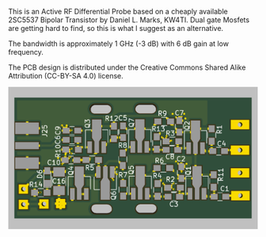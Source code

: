 This is an Active RF Differential Probe based on a cheaply available 2SC5537 Bipolar Transistor by Daniel L. Marks, KW4TI.  Dual gate Mosfets are getting hard to find, so this is what I suggest as an alternative.

The bandwidth is approximately 1 GHz (-3 dB) with 6 dB gain at low frequency.

The PCB design is distributed under the Creative Commons Shared Alike Attribution (CC-BY-SA 4.0) license.

![x](ActiveDifferentialProbe.png)
